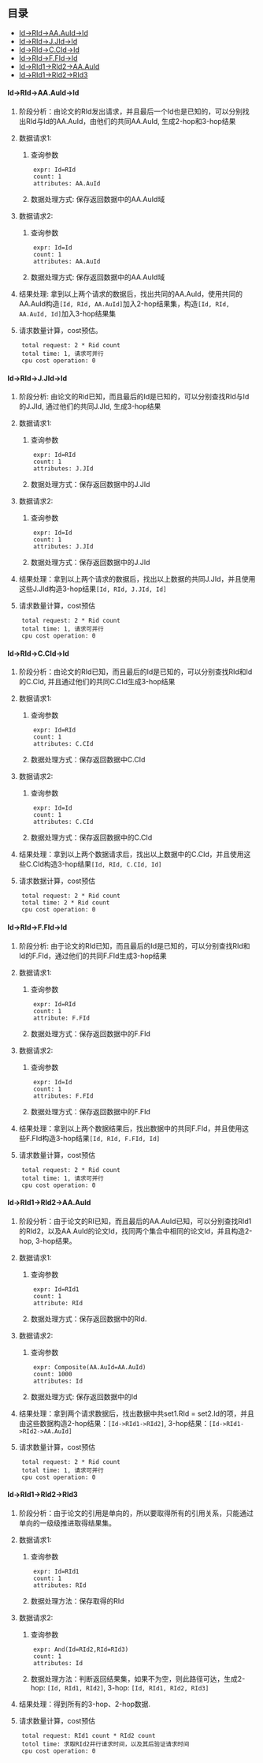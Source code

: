 ## 目录
* [Id->RId->AA.AuId->Id](#id-rid-aaauid-id)
* [Id->RId->J.JId->Id](#id-rid-jjid-id)
* [Id->RId->C.CId->Id](#id-rid-ccid-id)
* [Id->RId->F.FId->Id](#id-rid-ffid-id)
* [Id->RId1->RId2->AA.AuId](#id-rid1-rid2-aaauid)
* [Id->RId1->RId2->RId3](#id-rid1-rid2-rid3)

#### Id->RId->AA.AuId->Id

1. 阶段分析：由论文的RId发出请求，并且最后一个Id也是已知的，可以分别找出RId与Id的AA.AuId，由他们的共同AA.AuId, 生成2-hop和3-hop结果

2. 数据请求1:

    1. 查询参数
    ```
        expr: Id=RId
        count: 1
        attributes: AA.AuId
    ```
    2. 数据处理方式: 保存返回数据中的AA.AuId域

2. 数据请求2:

    1. 查询参数
    ```
        expr: Id=Id
        count: 1
        attributes: AA.AuId
    ```
    2. 数据处理方式: 保存返回数据中的AA.AuId域

3. 结果处理: 拿到以上两个请求的数据后，找出共同的AA.AuId，使用共同的AA.AuId构造`[Id, RId, AA.AuId]`加入2-hop结果集，构造`[Id, RId, AA.AuId, Id]`加入3-hop结果集

4. 请求数量计算，cost预估。
```
    total request: 2 * Rid count
    total time: 1, 请求可并行
    cpu cost operation: 0
```

#### Id->RId->J.JId->Id

1. 阶段分析: 由论文的Rid已知，而且最后的Id是已知的，可以分别查找RId与Id的J.JId, 通过他们的共同J.JId, 生成3-hop结果

2. 数据请求1:
    
    1. 查询参数
    ```
        expr: Id=RId
        count: 1
        attributes: J.JId
    ```
    2. 数据处理方式：保存返回数据中的J.JId

3. 数据请求2:

    1. 查询参数
    ```
        expr: Id=Id
        count: 1
        attributes: J.JId
    ```
    2. 数据处理方式：保存返回数据中的J.JId

4. 结果处理：拿到以上两个请求的数据后，找出以上数据的共同J.JId，并且使用这些J.JId构造3-hop结果`[Id, RId, J.JId, Id]`

5. 请求数量计算，cost预估
```
    total request: 2 * Rid count
    total time: 1, 请求可并行
    cpu cost operation: 0
```

#### Id->RId->C.CId->Id

1. 阶段分析：由论文的RId已知，而且最后的Id是已知的，可以分别查找RId和Id的C.CId, 并且通过他们的共同C.CId生成3-hop结果

2. 数据请求1:
    
    1. 查询参数
    ```
        expr: Id=RId
        count: 1
        attributes: C.CId
    ```
    2. 数据处理方式：保存返回数据中C.CId

3. 数据请求2:
    
    1. 查询参数
    ```
        expr: Id=Id
        count: 1
        attributes: C.CId
    ```
    2. 数据处理方式：保存返回数据中的C.CId

4. 结果处理：拿到以上两个数据请求后，找出以上数据中的C.CId，并且使用这些C.CId构造3-hop结果`[Id, RId, C.CId, Id]`

5. 请求数据计算，cost预估
```
    total request: 2 * Rid count
    total time: 2 * Rid count
    cpu cost operation: 0
```

#### Id->RId->F.FId->Id

1. 阶段分析: 由于论文的RId已知，而且最后的Id是已知的，可以分别查找RId和Id的F.FId，通过他们的共同F.FId生成3-hop结果

2. 数据请求1:
    1. 查询参数
    ```
        expr: Id=RId
        count: 1
        attribute: F.FId
    ```
    2. 数据处理方式：保存返回数据中的F.FId

3. 数据请求2:
    
    1. 查询参数
    ```
        expr: Id=Id
        count: 1
        attributes: F.FId
    ```
    2. 数据处理方式：保存返回数据中的F.FId

4. 结果处理：拿到以上两个数据结果后，找出数据中的共同F.FId，并且使用这些F.FId构造3-hop结果`[Id, RId, F.FId, Id]`

5. 请求数量计算，cost预估
```
    total request: 2 * Rid count
    total time: 1, 请求可并行
    cpu cost operation: 0
```

#### Id->RId1->RId2->AA.AuId
1. 阶段分析：由于论文的RI已知，而且最后的AA.AuId已知，可以分别查找RId1的RId2，以及AA.AuId的论文Id，找同两个集合中相同的论文Id，并且构造2-hop, 3-hop结果。

2. 数据请求1:

    1. 查询参数
    ```
        expr: Id=RId1
        count: 1
        attribute: RId
    ```
    2. 数据处理方式：保存返回数据中的RId.

3. 数据请求2:

    1. 查询参数
    ```
        expr: Composite(AA.AuId=AA.AuId)
        count: 1000
        attributes: Id
    ```
    2. 数据处理方式: 保存返回数据中的Id

4. 结果处理：拿到两个请求数据后，找出数据中共set1.RId = set2.Id的项，并且由这些数据构造2-hop结果：`[Id->RId1->RId2]`, 3-hop结果：`[Id->RId1->RId2->AA.AuId]`

5. 请求数量计算，cost预估
```
    total request: 2 * Rid count
    total time: 1, 请求可并行
    cpu cost operation: 0
```

#### Id->RId1->RId2->RId3
1. 阶段分析：由于论文的引用是单向的，所以要取得所有的引用关系，只能通过单向的一级级推进取得结果集。

2. 数据请求1:
    
    1. 查询参数
    ```
        expr: Id=RId1
        count: 1
        attributes: RId
    ```
    2. 数据处理方法：保存取得的RId

3. 数据请求2:
    
    1. 查询参数
    ```
        expr: And(Id=RId2,RId=RId3)
        count: 1
        attributes: Id
    ```
    2. 数据处理方法：判断返回结果集，如果不为空，则此路径可达，生成2-hop: `[Id, RId1, RId2]`, 3-hop: `[Id, RId1, RId2, RId3]`

4. 结果处理：得到所有的3-hop、2-hop数据.

5. 请求数量计算，cost预估
```
    total request: RId1 count * RId2 count
    totol time: 求取RId2并行请求时间，以及其后验证请求时间
    cpu cost operation: 0
```
